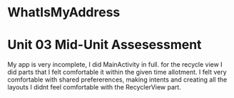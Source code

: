 # WhatIsMyAddress
# Unit 03 Mid-Unit Assesessment
My app is very incomplete, I did MainActivity in full. for the recycle view I did parts that I felt comfortable it within the given time allotment. 
I felt very comfortable with shared prefererences, making intents and creating all the layouts
I didnt feel comfortable with the RecyclerView part. 
